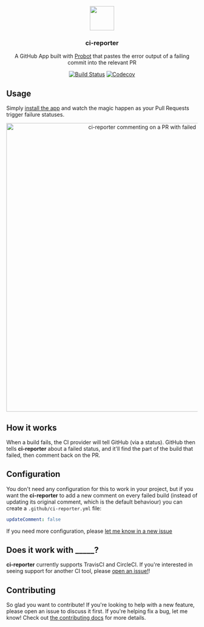 <p align="center">
  <img src="https://avatars2.githubusercontent.com/in/8035?s=128&v=4" width="64">
  <h3 align="center">ci-reporter</h3>
  <p align="center">A GitHub App built with <a href="https://github.com/probot/probot">Probot</a> that pastes the error output of a failing commit into the relevant PR<p>
  <p align="center"><a href="https://travis-ci.org/JasonEtco/ci-reporter"><img src="https://img.shields.io/travis/JasonEtco/ci-reporter/master.svg" alt="Build Status"></a> <a href="https://codecov.io/gh/JasonEtco/ci-reporter/"><img src="https://img.shields.io/codecov/c/github/JasonEtco/ci-reporter.svg" alt="Codecov"></a></p>
</p>

## Usage

Simply [install the app](https://github.com/apps/ci-reporter) and watch the magic happen as your Pull Requests trigger failure statuses.

<p align="center">
  <img src="https://user-images.githubusercontent.com/10660468/36135324-78809222-1058-11e8-99cd-6cc100971066.png" alt="ci-reporter commenting on a PR with failed build log" width="760">
</p>

## How it works

When a build fails, the CI provider will tell GitHub (via a status). GitHub then tells **ci-reporter** about a failed status, and it'll find the part of the build that failed, then comment back on the PR.



## Configuration

You don't need any configuration for this to work in your project, but if you want the **ci-reporter** to add a new comment on every failed build (instead of updating its original comment, which is the default behaviour) you can create a `.github/ci-reporter.yml` file:

```yml
updateComment: false
```

If you need more configuration, please [let me know in a new issue](https://github.com/JasonEtco/ci-reporter/issues/new?title=[Config]&body=Can%20you%20please%20add%20the%20___%20config%20option)



## Does it work with _____?

**ci-reporter** currently supports TravisCI and CircleCI. If you're interested in seeing support for another CI tool, please [open an issue!](https://github.com/JasonEtco/ci-reporter/issues/new)!



## Contributing

So glad you want to contribute! If you're looking to help with a new feature, please open an issue to discuss it first. If you're helping fix a bug, let me know! Check out [the contributing docs](.github/CONTRIBUTING.md) for more details.